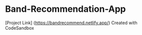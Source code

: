 # Band-Recommendation-App

[Project Link] (https://bandrecommend.netlify.app/)
Created with CodeSandbox
